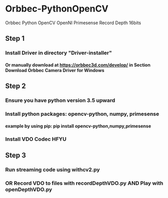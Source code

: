 # Orbbec-PythonOpenCV
Orbbec Python OpenCV OpenNI Primesense Record Depth 16bits
## Step 1
### Install Driver in directory "Driver-installer"
#### Or manually download at https://orbbec3d.com/develop/ in Section Download Orbbec Camera Driver for Windows
## Step 2
### Ensure you have python version 3.5 upward
### Install python packages: opencv-python, numpy, primesense
#### example by using pip: pip install opencv-python,numpy,primesense
### Install VDO Codec HFYU
## Step 3
### Run streaming code using withcv2.py
### OR Record VDO to files with recordDepthVDO.py AND Play with openDepthVDO.py
